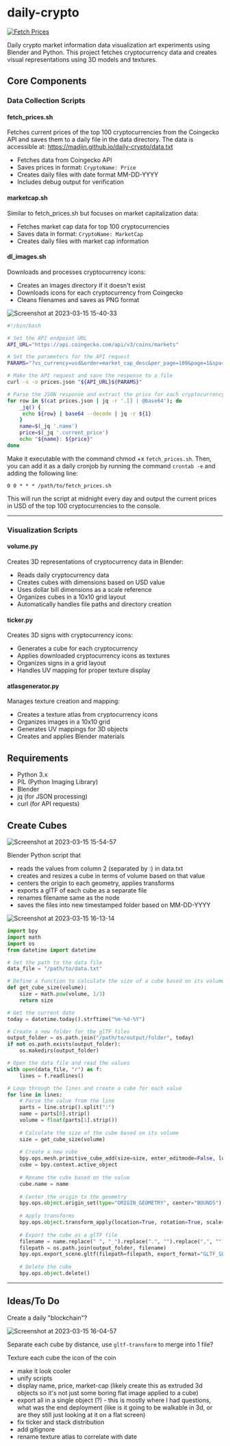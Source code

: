 # daily-crypto
[![Fetch Prices](https://github.com/madjin/daily-crypto/actions/workflows/main.yml/badge.svg)](https://github.com/madjin/daily-crypto/actions/workflows/main.yml)

Daily crypto market information data visualization art experiments using Blender and Python. This project fetches cryptocurrency data and creates visual representations using 3D models and textures.

## Core Components

### Data Collection Scripts

#### fetch_prices.sh
Fetches current prices of the top 100 cryptocurrencies from the Coingecko API and saves them to a daily file in the data directory. The data is accessible at: https://madjin.github.io/daily-crypto/data.txt

- Fetches data from Coingecko API
- Saves prices in format: `CryptoName: Price`
- Creates daily files with date format MM-DD-YYYY
- Includes debug output for verification

#### marketcap.sh
Similar to fetch_prices.sh but focuses on market capitalization data:
- Fetches market cap data for top 100 cryptocurrencies
- Saves data in format: `CryptoName: MarketCap`
- Creates daily files with market cap information

#### dl_images.sh
Downloads and processes cryptocurrency icons:
- Creates an images directory if it doesn't exist
- Downloads icons for each cryptocurrency from Coingecko
- Cleans filenames and saves as PNG format


![Screenshot at 2023-03-15 15-40-33](https://user-images.githubusercontent.com/32600939/225433892-1770d224-28d6-4a8b-bd5e-6ebc27317afe.png)

```bash
#!/bin/bash

# Set the API endpoint URL
API_URL="https://api.coingecko.com/api/v3/coins/markets"

# Set the parameters for the API request
PARAMS="?vs_currency=usd&order=market_cap_desc&per_page=100&page=1&sparkline=false"

# Make the API request and save the response to a file
curl -s -o prices.json "${API_URL}${PARAMS}"

# Parse the JSON response and extract the price for each cryptocurrency
for row in $(cat prices.json | jq -r '.[] | @base64'); do
    _jq() {
     echo ${row} | base64 --decode | jq -r ${1}
    }
    name=$(_jq '.name')
    price=$(_jq '.current_price')
    echo "${name}: ${price}"
done
```

Make it executable with the command chmod +x `fetch_prices.sh`. Then, you can add it as a daily cronjob by running the command `crontab -e` and adding the following line:

`0 0 * * * /path/to/fetch_prices.sh`

This will run the script at midnight every day and output the current prices in USD of the top 100 cryptocurrencies to the console.

---
### Visualization Scripts

#### volume.py
Creates 3D representations of cryptocurrency data in Blender:
- Reads daily cryptocurrency data
- Creates cubes with dimensions based on USD value
- Uses dollar bill dimensions as a scale reference
- Organizes cubes in a 10x10 grid layout
- Automatically handles file paths and directory creation

#### ticker.py
Creates 3D signs with cryptocurrency icons:
- Generates a cube for each cryptocurrency
- Applies downloaded cryptocurrency icons as textures
- Organizes signs in a grid layout
- Handles UV mapping for proper texture display

#### atlasgenerator.py
Manages texture creation and mapping:
- Creates a texture atlas from cryptocurrency icons
- Organizes images in a 10x10 grid
- Generates UV mappings for 3D objects
- Creates and applies Blender materials

## Requirements
- Python 3.x
- PIL (Python Imaging Library)
- Blender
- jq (for JSON processing)
- curl (for API requests)
## Create Cubes

![Screenshot at 2023-03-15 15-54-57](https://user-images.githubusercontent.com/32600939/225433937-1b167902-9b44-438a-9501-6bc48fc00b41.png)

Blender Python script that

- reads the values from column 2 (separated by :) in data.txt
- creates and resizes a cube in terms of volume based on that value
- centers the origin to each geometry, applies transforms
- exports a glTF of each cube as a separate file
- renames filename same as the node
- saves the files into new timestamped folder based on MM-DD-YYYY

![Screenshot at 2023-03-15 16-13-14](https://user-images.githubusercontent.com/32600939/225433977-a5c93666-4d1c-4c62-8608-7bb559010f11.png)


```python
import bpy
import math
import os
from datetime import datetime

# Set the path to the data file
data_file = "/path/to/data.txt"

# Define a function to calculate the size of a cube based on its volume
def get_cube_size(volume):
    size = math.pow(volume, 1/3)
    return size

# Get the current date
today = datetime.today().strftime("%m-%d-%Y")

# Create a new folder for the glTF files
output_folder = os.path.join("/path/to/output/folder", today)
if not os.path.exists(output_folder):
    os.makedirs(output_folder)

# Open the data file and read the values
with open(data_file, "r") as f:
    lines = f.readlines()

# Loop through the lines and create a cube for each value
for line in lines:
    # Parse the value from the line
    parts = line.strip().split(":")
    name = parts[0].strip()
    volume = float(parts[1].strip())
    
    # Calculate the size of the cube based on its volume
    size = get_cube_size(volume)
    
    # Create a new cube
    bpy.ops.mesh.primitive_cube_add(size=size, enter_editmode=False, location=(0, 0, 0))
    cube = bpy.context.active_object
    
    # Rename the cube based on the value
    cube.name = name
    
    # Center the origin to the geometry
    bpy.ops.object.origin_set(type="ORIGIN_GEOMETRY", center="BOUNDS")
    
    # Apply transforms
    bpy.ops.object.transform_apply(location=True, rotation=True, scale=True)
    
    # Export the cube as a glTF file
    filename = name.replace(" ", "_").replace(".", "").replace(",", "").replace("(", "").replace(")", "") + ".gltf"
    filepath = os.path.join(output_folder, filename)
    bpy.ops.export_scene.gltf(filepath=filepath, export_format="GLTF_SEPARATE", export_apply=True)
    
    # Delete the cube
    bpy.ops.object.delete()
```

---

## Ideas/To Do

Create a daily "blockchain"?

![Screenshot at 2023-03-15 16-04-57](https://user-images.githubusercontent.com/32600939/225434181-76f8d8a7-6c69-45b9-b88c-575643d6e309.png)

Separate each cube by distance, use `gltf-transform` to merge into 1 file?

Texture each cube the icon of the coin
- make it look cooler
- unify scripts
- display name, price, market-cap (likely create this as extruded 3d objects so it's not just some boring flat image applied to a cube)
- export all in a single object (?) - this is mostly where I had questions, what was the end deployment (like is it going to be walkable in 3d, or are they still just looking at it on a flat screen)
- fix ticker and stack distribution
- add gitignore
- rename texture atlas to correlate with date